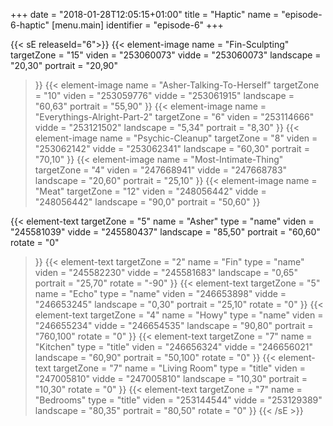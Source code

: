 +++
date = "2018-01-28T12:05:15+01:00"
title = "Haptic"
name = "episode-6-haptic"
[menu.main]
  identifier = "episode-6"
+++

{{< sE releaseId="6">}}
  {{< element-image
    name        =  "Fin-Sculpting"
    targetZone  =  "15"
    viden       = "253060073"
    vidde       = "253060073"
    landscape    = "20,30"
    portrait    = "20,90"
  >}}
  {{< element-image
    name        =  "Asher-Talking-To-Herself"
    targetZone  =  "10"
    viden       = "253059776"
    vidde       = "253061915"
    landscape    = "60,63"
    portrait    = "55,90"
  >}}
  {{< element-image
    name        =  "Everythings-Alright-Part-2"
    targetZone  =  "6"
    viden       = "253114666"
    vidde       = "253121502"
    landscape    = "5,34"
    portrait    = "8,30"
  >}}
  {{< element-image
    name        =  "Psychic-Cleanup"
    targetZone  =  "8"
    viden       = "253062142"
    vidde       = "253062341"
    landscape    = "60,30"
    portrait    = "70,10"
  >}}
  {{< element-image
    name        =  "Most-Intimate-Thing"
    targetZone  =  "4"
    viden       = "247668941"
    vidde       = "247668783"
    landscape   = "20,60"
    portrait    = "25,10"
  >}}
  {{< element-image
    name        =  "Meat"
    targetZone  =  "12"
    viden       = "248056442"
    vidde       = "248056442"
    landscape   = "90,0"
    portrait    = "50,60"
  >}}


  {{< element-text
    targetZone  =  "5"
    name        =  "Asher"
    type        = "name"
    viden       = "245581039"
    vidde       = "245580437"
    landscape    = "85,50"
    portrait    = "60,60"
    rotate      = "0"
  >}}
  {{< element-text
    targetZone  =  "2"
    name        =  "Fin"
    type        = "name"
    viden       = "245582230"
    vidde       = "245581683"
    landscape   = "0,65"
    portrait    = "25,70"
    rotate      = "-90"
  >}}
  {{< element-text
    targetZone  =  "5"
    name        =  "Echo"
    type        = "name"
    viden       = "246653898"
    vidde       = "246653245"
    landscape   = "0,30"
    portrait    = "25,10"
    rotate      = "0"
  >}}
  {{< element-text
    targetZone  =  "4"
    name        =  "Howy"
    type        = "name"
    viden       = "246655234"
    vidde       = "246654535"
    landscape   = "90,80"
    portrait    = "760,100"
    rotate      = "0"
  >}}
  {{< element-text
    targetZone  =  "7"
    name        =  "Kitchen"
    type        = "title"
    viden       = "246656324"
    vidde       = "246656021"
    landscape   = "60,90"
    portrait    = "50,100"
    rotate      = "0"
  >}}
  {{< element-text
    targetZone  =  "7"
    name        =  "Living Room"
    type        = "title"
    viden       = "247005810"
    vidde       = "247005810"
    landscape   = "10,30"
    portrait    = "10,30"
    rotate      = "0"
  >}}
  {{< element-text
    targetZone  =  "7"
    name        =  "Bedrooms"
    type        = "title"
    viden       = "253144544"
    vidde       = "253129389"
    landscape   = "80,35"
    portrait    = "80,50"
    rotate      = "0"
  >}}
{{< /sE >}}
